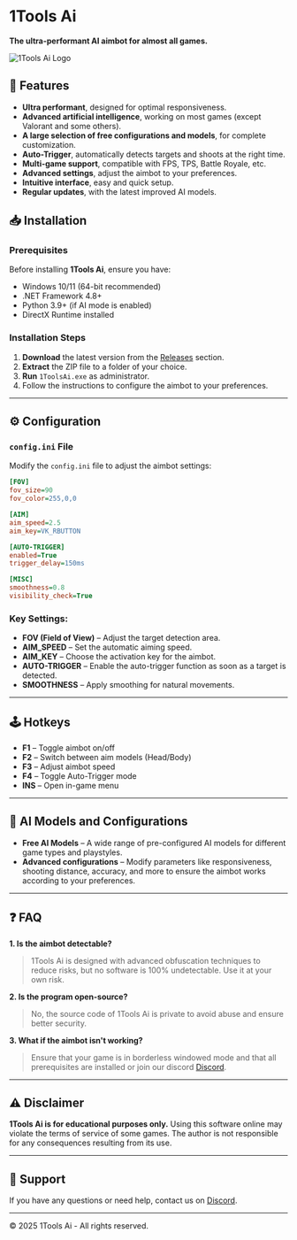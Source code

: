 # 1Tools Ai  
**The ultra-performant AI aimbot for almost all games.**  

![1Tools Ai Logo]((https://cdn.discordapp.com/icons/1327763641206050949/063f34dfabd88defe49f71826d750d0c?size=256.png))  

## 🚀 Features  

- **Ultra performant**, designed for optimal responsiveness.  
- **Advanced artificial intelligence**, working on most games (except Valorant and some others).  
- **A large selection of free configurations and models**, for complete customization.  
- **Auto-Trigger**, automatically detects targets and shoots at the right time.  
- **Multi-game support**, compatible with FPS, TPS, Battle Royale, etc.  
- **Advanced settings**, adjust the aimbot to your preferences.  
- **Intuitive interface**, easy and quick setup.  
- **Regular updates**, with the latest improved AI models.  

## 📥 Installation  

### Prerequisites  

Before installing **1Tools Ai**, ensure you have:  
- Windows 10/11 (64-bit recommended)  
- .NET Framework 4.8+  
- Python 3.9+ (if AI mode is enabled)  
- DirectX Runtime installed  

### Installation Steps  

1. **Download** the latest version from the [Releases](https://github.com/your-repo/releases) section.  
2. **Extract** the ZIP file to a folder of your choice.  
3. **Run** `1ToolsAi.exe` as administrator.  
4. Follow the instructions to configure the aimbot to your preferences.  

---

## ⚙️ Configuration  

### `config.ini` File  

Modify the `config.ini` file to adjust the aimbot settings:  

```ini
[FOV]
fov_size=90
fov_color=255,0,0

[AIM]
aim_speed=2.5
aim_key=VK_RBUTTON

[AUTO-TRIGGER]
enabled=True
trigger_delay=150ms

[MISC]
smoothness=0.8
visibility_check=True
```

### Key Settings:  

- **FOV (Field of View)** – Adjust the target detection area.  
- **AIM_SPEED** – Set the automatic aiming speed.  
- **AIM_KEY** – Choose the activation key for the aimbot.  
- **AUTO-TRIGGER** – Enable the auto-trigger function as soon as a target is detected.  
- **SMOOTHNESS** – Apply smoothing for natural movements.  

---

## 🕹️ Hotkeys  

- **F1** – Toggle aimbot on/off  
- **F2** – Switch between aim models (Head/Body)  
- **F3** – Adjust aimbot speed  
- **F4** – Toggle Auto-Trigger mode  
- **INS** – Open in-game menu  

---

## 🧠 AI Models and Configurations  

- **Free AI Models** – A wide range of pre-configured AI models for different game types and playstyles.  
- **Advanced configurations** – Modify parameters like responsiveness, shooting distance, accuracy, and more to ensure the aimbot works according to your preferences.  

---

## ❓ FAQ  

**1. Is the aimbot detectable?**  
> 1Tools Ai is designed with advanced obfuscation techniques to reduce risks, but no software is 100% undetectable. Use it at your own risk.  

**2. Is the program open-source?**  
> No, the source code of 1Tools Ai is private to avoid abuse and ensure better security.  

**3. What if the aimbot isn't working?**  
> Ensure that your game is in borderless windowed mode and that all prerequisites are installed or join our discord [Discord](https://discord.gg/7kjKeFnRFX).

---

## ⚠️ Disclaimer  

**1Tools Ai is for educational purposes only.** Using this software online may violate the terms of service of some games. The author is not responsible for any consequences resulting from its use.  

---

## 📧 Support  

If you have any questions or need help, contact us on [Discord](https://discord.gg/7kjKeFnRFX).  

---

© 2025 1Tools Ai - All rights reserved.  
